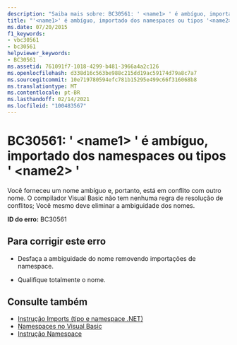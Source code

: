 ```yaml
---
description: "Saiba mais sobre: BC30561: ' <name1> ' é ambíguo, importado dos namespaces ou tipos ' <name2> '"
title: "'<name1>' é ambíguo, importado dos namespaces ou tipos '<name2>'"
ms.date: 07/20/2015
f1_keywords:
- vbc30561
- bc30561
helpviewer_keywords:
- BC30561
ms.assetid: 761091f7-1018-4299-b481-3966a4a2c126
ms.openlocfilehash: d338d16c563be988c215dd19ac59174d79a8c7a7
ms.sourcegitcommit: 10e719780594efc781b15295e499c66f316068b8
ms.translationtype: MT
ms.contentlocale: pt-BR
ms.lasthandoff: 02/14/2021
ms.locfileid: "100483567"
---
```

# <a name="bc30561-name1-is-ambiguous-imported-from-the-namespaces-or-types-name2"></a>BC30561: ' \<name1> ' é ambíguo, importado dos namespaces ou tipos ' \<name2> '

Você forneceu um nome ambíguo e, portanto, está em conflito com outro nome. O compilador Visual Basic não tem nenhuma regra de resolução de conflitos; Você mesmo deve eliminar a ambiguidade dos nomes.

 **ID do erro:** BC30561

## <a name="to-correct-this-error"></a>Para corrigir este erro

- Desfaça a ambiguidade do nome removendo importações de namespace.

- Qualifique totalmente o nome.

## <a name="see-also"></a>Consulte também

- [Instrução Imports (tipo e namespace .NET)](../statements/imports-statement-net-namespace-and-type.md)
- [Namespaces no Visual Basic](../../programming-guide/program-structure/namespaces.md)
- [Instrução Namespace](../statements/namespace-statement.md)
